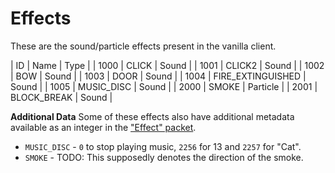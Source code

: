# Effects
These are the sound/particle effects present in the vanilla client.

| ID | Name | Type |
| 1000 | CLICK | Sound |
| 1001 | CLICK2 | Sound |
| 1002 | BOW | Sound |
| 1003 | DOOR | Sound |
| 1004 | FIRE_EXTINGUISHED | Sound |
| 1005 | MUSIC_DISC | Sound |
| 2000 | SMOKE | Particle |
| 2001 | BLOCK_BREAK | Sound |

**Additional Data**
Some of these effects also have additional metadata available as an integer in the ["Effect" packet](networking/packets/061-effect.md).
- `MUSIC_DISC` - `0` to stop playing music, `2256` for 13 and `2257` for "Cat".
- `SMOKE` - TODO: This supposedly denotes the direction of the smoke.